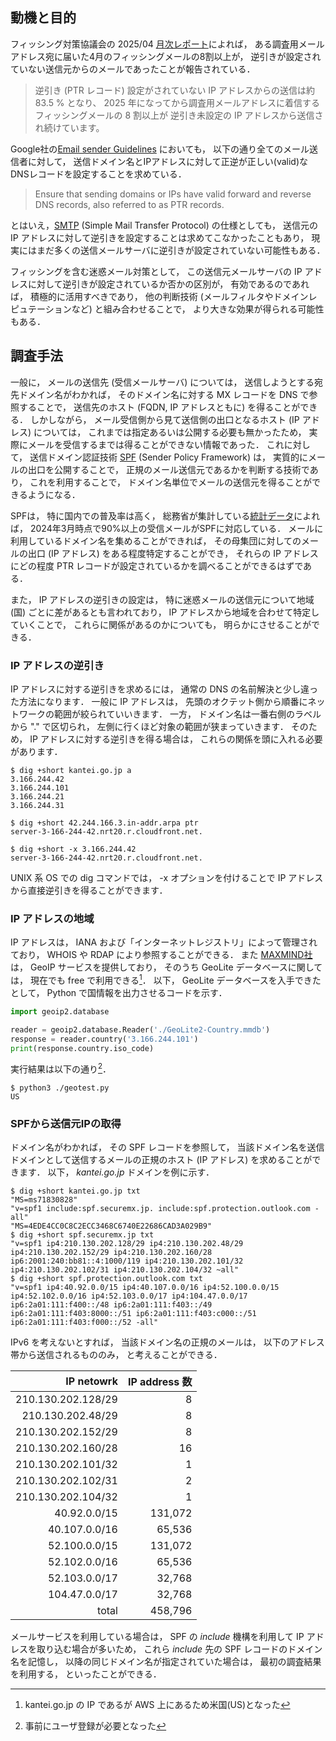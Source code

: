 ## 動機と目的
フィッシング対策協議会の 2025/04
[月次レポート](https://www.antiphishing.jp/report/monthly/202504.html)によれば，
ある調査用メールアドレス宛に届いた4月のフィッシングメールの8割以上が，
逆引きが設定されていない送信元からのメールであったことが報告されている．

>逆引き (PTR レコード) 設定がされていない IP アドレスからの送信は約 83.5 % となり、
2025 年になってから調査用メールアドレスに着信するフィッシングメールの 8 割以上が
逆引き未設定の IP アドレスから送信され続けています。

Google社の[Email sender Guidelines](https://support.google.com/a/answer/81126)
においても，
以下の通り全てのメール送信者に対して，
送信ドメイン名とIPアドレスに対して正逆が正しい(valid)なDNSレコードを設定することを求めている．

>Ensure that sending domains or IPs have valid forward and reverse DNS records, also referred to as PTR records.

とはいえ，[SMTP](https://www.rfc-editor.org/rfc/rfc5321.txt)
(Simple Mail Transfer Protocol) の仕様としても，
送信元のIP アドレスに対して逆引きを設定することは求めてこなかったこともあり，
現実にはまだ多くの送信メールサーバに逆引きが設定されていない可能性もある．

フィッシングを含む迷惑メール対策として，
この送信元メールサーバの IP アドレスに対して逆引きが設定されているか否かの区別が，
有効であるのであれば，
積極的に活用すべきであり，
他の判断技術 (メールフィルタやドメインレピュテーションなど) と組み合わせることで，
より大きな効果が得られる可能性もある．

## 調査手法

一般に，
メールの送信先 (受信メールサーバ) については，
送信しようとする宛先ドメイン名がわかれば，
そのドメイン名に対する MX レコードを DNS で参照することで，
送信先のホスト (FQDN, IP アドレスともに) を得ることができる．
しかしながら，
メール受信側から見て送信側の出口となるホスト (IP アドレス) については，
これまでは指定あるいは公開する必要も無かったため，
実際にメールを受信するまでは得ることができない情報であった．
これに対して，
送信ドメイン認証技術 [SPF](https://www.rfc-editor.org/rfc/rfc7208.txt)
(Sender Policy Framework) は，
実質的にメールの出口を公開することで，
正規のメール送信元であるかを判断する技術であり，
これを利用することで，
ドメイン名単位でメールの送信元を得ることができるようになる．

SPFは，
特に国内での普及率は高く，
総務省が集計している[統計データ](https://www.soumu.go.jp/main_sosiki/joho_tsusin/d_syohi/m_mail.html#toukei)によれば，
2024年3月時点で90%以上の受信メールがSPFに対応している．
メールに利用しているドメイン名を集めることができれば，
その母集団に対してのメールの出口 (IP アドレス) をある程度特定することができ，
それらの IP アドレスにどの程度 PTR レコードが設定されているかを調べることができるはずである．

また，
IP アドレスの逆引きの設定は，
特に迷惑メールの送信元について地域 (国) ごとに差があるとも言われており，
IP アドレスから地域を合わせて特定していくことで，
これらに関係があるのかについても，
明らかにさせることができる．

### IP アドレスの逆引き

IP アドレスに対する逆引きを求めるには，
通常の DNS の名前解決と少し違った方法になります．
一般に IP アドレスは，
先頭のオクテット側から順番にネットワークの範囲が絞られていいきます．
一方，
ドメイン名は一番右側のラベルから "." で区切られ，
左側に行くほど対象の範囲が狭まっていきます．
そのため，
IP アドレスに対する逆引きを得る場合は，
これらの関係を頭に入れる必要があります．

```sh-session
$ dig +short kantei.go.jp a
3.166.244.42
3.166.244.101
3.166.244.21
3.166.244.31

$ dig +short 42.244.166.3.in-addr.arpa ptr
server-3-166-244-42.nrt20.r.cloudfront.net.

$ dig +short -x 3.166.244.42
server-3-166-244-42.nrt20.r.cloudfront.net.

```

UNIX 系 OS での dig コマンドでは，
-x オプションを付けることで IP アドレス から直接逆引きを得ることができます．


### IP アドレスの地域

IP アドレスは，
IANA および「インターネットレジストリ」によって管理されており，
WHOIS や RDAP により参照することができる．
また [MAXMIND社](https://www.maxmind.com/) は，
GeoIP サービスを提供しており，
そのうち GeoLite データベースに関しては，
現在でも free で利用できる[^1]．
以下，
GeoLite データベースを入手できたとして，
Python で国情報を出力させるコードを示す．

```py
import geoip2.database

reader = geoip2.database.Reader('./GeoLite2-Country.mmdb')
response = reader.country('3.166.244.101')
print(response.country.iso_code)
```

実行結果は以下の通り[^2]．

```sh-session
$ python3 ./geotest.py
US
```

[^1]: kantei.go.jp の IP であるが AWS 上にあるため米国(US)となった
[^2]: 事前にユーザ登録が必要となった


### SPFから送信元IPの取得

ドメイン名がわかれば，
その SPF レコードを参照して，
当該ドメイン名を送信ドメインとして送信するメールの正規のホスト (IP アドレス) を求めることができます．
以下，
*kantei.go.jp* ドメインを例に示す．

```sh-session
$ dig +short kantei.go.jp txt
"MS=ms71830828"
"v=spf1 include:spf.securemx.jp. include:spf.protection.outlook.com -all"
"MS=4EDE4CC0C8C2ECC3468C6740E22686CAD3A029B9"
$ dig +short spf.securemx.jp txt
"v=spf1 ip4:210.130.202.128/29 ip4:210.130.202.48/29 ip4:210.130.202.152/29 ip4:210.130.202.160/28 ip6:2001:240:bb81::4:1000/119 ip4:210.130.202.101/32 ip4:210.130.202.102/31 ip4:210.130.202.104/32 ~all"
$ dig +short spf.protection.outlook.com txt
"v=spf1 ip4:40.92.0.0/15 ip4:40.107.0.0/16 ip4:52.100.0.0/15 ip4:52.102.0.0/16 ip4:52.103.0.0/17 ip4:104.47.0.0/17 ip6:2a01:111:f400::/48 ip6:2a01:111:f403::/49 ip6:2a01:111:f403:8000::/51 ip6:2a01:111:f403:c000::/51 ip6:2a01:111:f403:f000::/52 -all"
```

IPv6 を考えないとすれば，
当該ドメイン名の正規のメールは，
以下のアドレス帯から送信されるもののみ，
と考えることができる．

IP netowrk | IP address 数
---------: | ------------:
210.130.202.128/29	| 8
210.130.202.48/29	| 8
210.130.202.152/29	| 8
210.130.202.160/28	| 16
210.130.202.101/32	| 1
210.130.202.102/31	| 2
210.130.202.104/32	| 1
40.92.0.0/15		| 131,072
40.107.0.0/16		| 65,536
52.100.0.0/15		| 131,072
52.102.0.0/16		| 65,536
52.103.0.0/17		| 32,768
104.47.0.0/17		| 32,768 
total			| 458,796

メールサービスを利用している場合は，
SPF の *include* 機構を利用して IP アドレスを取り込む場合が多いため，
これら *include* 先の SPF レコードのドメイン名を記憶し，
以降の同じドメイン名が指定されていた場合は，
最初の調査結果を利用する，
といったことができる．
